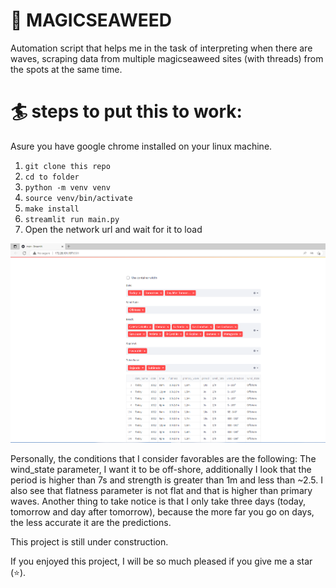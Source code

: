 
# 🌊 MAGICSEAWEED

Automation script that helps me in the task of interpreting when there are waves, scraping data from multiple magicseaweed sites (with threads) from the spots at the same time.

# 🏄 steps to put this to work:

Asure you have google chrome installed on your linux machine.

1. ```git clone this repo```
2. ```cd to folder```
3. ```python -m venv venv```
4. ```source venv/bin/activate```
5. ```make install```
6. ```streamlit run main.py```
7. Open the network url and wait for it to load

![alt text](static/result.png)

Personally, the conditions that I consider favorables are the following: The wind_state parameter, I want it to be off-shore, additionally I look that the period is higher than 7s and strength is greater than 1m and less than ~2.5.
I also see that flatness parameter is not flat and that is higher than primary waves.
Another thing to take notice is that I only take three days (today, tomorrow and day after tomorrow), because the more far you go on days, the less accurate it are the predictions.

This project is still under construction.

If you enjoyed this project, I will be so much pleased if you give me a star (⭐).
